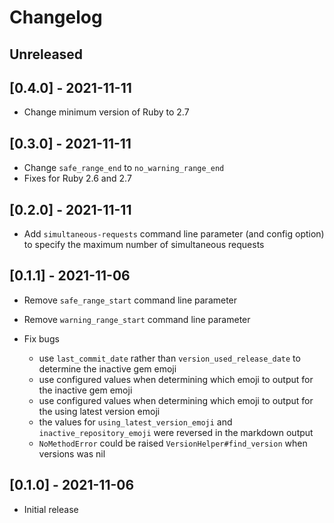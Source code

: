 # Changelog

## Unreleased

## [0.4.0] - 2021-11-11

- Change minimum version of Ruby to 2.7

## [0.3.0] - 2021-11-11

- Change `safe_range_end` to `no_warning_range_end`
- Fixes for Ruby 2.6 and 2.7

## [0.2.0] - 2021-11-11

- Add `simultaneous-requests` command line parameter (and config option) to specify the maximum number of simultaneous requests

## [0.1.1] - 2021-11-06

- Remove `safe_range_start` command line parameter
- Remove `warning_range_start` command line parameter

- Fix bugs
  - use `last_commit_date` rather than `version_used_release_date` to determine the inactive gem emoji
  - use configured values when determining which emoji to output for the inactive gem emoji
  - use configured values when determining which emoji to output for the using latest version emoji
  - the values for `using_latest_version_emoji` and `inactive_repository_emoji` were reversed in the markdown output
  - `NoMethodError` could be raised `VersionHelper#find_version` when versions was nil

## [0.1.0] - 2021-11-06

- Initial release
